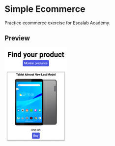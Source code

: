 # Simple Ecommerce 

Practice ecommerce exercise for Escalab Academy.

## Preview

<p align="left"><img width="40%" src="./assets/images/ecommerce.png"></p>